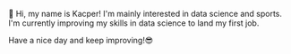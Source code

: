 👋 Hi, my name is Kacper!
I'm mainly interested in data science and sports.
I'm currently improving my skills in data science to land my first job.

Have a nice day and keep improving!😎 


